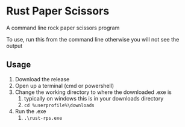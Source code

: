 # Rust Paper Scissors
A command line rock paper scissors program

To use, run this from the command line otherwise you will not see the output

## Usage
1. Download the release
2. Open up a terminal (cmd or powershell)
3. Change the working directory to where the downloaded .exe is
   1. typically on windows this is in your downloads directory
   2. `cd %userprofile%\downloads`
4. Run the .exe
   1. `.\rust-rps.exe`